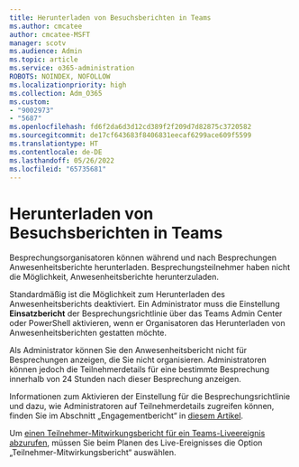 ```yaml
---
title: Herunterladen von Besuchsberichten in Teams
ms.author: cmcatee
author: cmcatee-MSFT
manager: scotv
ms.audience: Admin
ms.topic: article
ms.service: o365-administration
ROBOTS: NOINDEX, NOFOLLOW
ms.localizationpriority: high
ms.collection: Adm_O365
ms.custom:
- "9002973"
- "5687"
ms.openlocfilehash: fd6f2da6d3d12cd389f2f209d7d82875c3720582
ms.sourcegitcommit: de17cf643683f8406831eecaf6299ace609f5599
ms.translationtype: HT
ms.contentlocale: de-DE
ms.lasthandoff: 05/26/2022
ms.locfileid: "65735681"
---
```

# <a name="download-attendance-reports-in-teams"></a>Herunterladen von Besuchsberichten in Teams

Besprechungsorganisatoren können während und nach Besprechungen Anwesenheitsberichte herunterladen. Besprechungsteilnehmer haben nicht die Möglichkeit, Anwesenheitsberichte herunterzuladen.

Standardmäßig ist die Möglichkeit zum Herunterladen des Anwesenheitsberichts deaktiviert. Ein Administrator muss die Einstellung **Einsatzbericht** der Besprechungsrichtlinie über das Teams Admin Center oder PowerShell aktivieren, wenn er Organisatoren das Herunterladen von Anwesenheitsberichten gestatten möchte.

Als Administrator können Sie den Anwesenheitsbericht nicht für Besprechungen anzeigen, die Sie nicht organisieren. Administratoren können jedoch die Teilnehmerdetails für eine bestimmte Besprechung innerhalb von 24 Stunden nach dieser Besprechung anzeigen.

Informationen zum Aktivieren der Einstellung für die Besprechungsrichtlinie und dazu, wie Administratoren auf Teilnehmerdetails zugreifen können, finden Sie im Abschnitt „Engagementbericht“ in [diesem Artikel](https://docs.microsoft.com/microsoftteams/meeting-policies-in-teams-general#engagement-report).

Um [einen Teilnehmer-Mitwirkungsbericht für ein Teams-Liveereignis abzurufen](https://support.microsoft.com/office/get-an-attendee-engagement-report-for-a-teams-live-event-b3101733-2eda-48a6-aeb3-de2f2bfecb3a), müssen Sie beim Planen des Live-Ereignisses die Option „Teilnehmer-Mitwirkungsbericht“ auswählen.  
